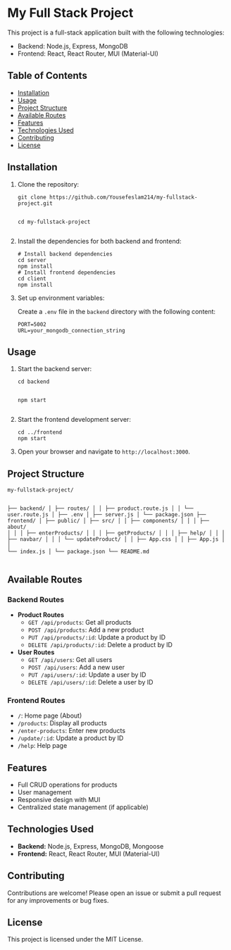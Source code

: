 <h1>My Full Stack Project</h1>
    <p>This project is a full-stack application built with the following technologies:</p>
    <ul>
        <li>Backend: Node.js, Express, MongoDB</li>
        <li>Frontend: React, React Router, MUI (Material-UI)</li>
    </ul>
    <h2>Table of Contents</h2>
    <ul>
        <li><a href="#installation">Installation</a></li>
        <li><a href="#usage">Usage</a></li>
        <li><a href="#project-structure">Project Structure</a></li>
        <li><a href="#available-routes">Available Routes</a></li>
        <li><a href="#features">Features</a></li>
        <li><a href="#technologies-used">Technologies Used</a></li>
        <li><a href="#contributing">Contributing</a></li>
        <li><a href="#license">License</a></li>
    </ul>
    <h2 id="installation">Installation</h2>
    <ol>
        <li>Clone the repository:
            <pre><code>git clone https://github.com/Yousefeslam214/my-fullstack-project.git

cd my-fullstack-project</code></pre>

</li>
<li>Install the dependencies for both backend and frontend:
<pre><code># Install backend dependencies
cd server
npm install
# Install frontend dependencies
cd client
npm install</code></pre>

</li>
<li>Set up environment variables:
<p>Create a <code>.env</code> file in the <code>backend</code> directory with the following content:</p>
<pre><code>PORT=5002
URL=your_mongodb_connection_string</code></pre>
</li>
</ol>
    <h2 id="usage">Usage</h2>
    <ol>
        <li>Start the backend server:
            <pre><code>cd backend

npm start</code></pre>

</li>
<li>Start the frontend development server:
<pre><code>cd ../frontend
npm start</code></pre>
</li>
<li>Open your browser and navigate to <code>http://localhost:3000</code>.</li>
</ol>
    <h2 id="project-structure">Project Structure</h2>
    <pre><code>my-fullstack-project/

├── backend/
│ ├── routes/
│ │ ├── product.route.js
│ │ └── user.route.js
│ ├── .env
│ ├── server.js
│ └── package.json
├── frontend/
│ ├── public/
│ ├── src/
│ │ ├── components/
│ │ │ ├── about/
│ │ │ ├── enterProducts/
│ │ │ ├── getProducts/
│ │ │ ├── help/
│ │ │ ├── navbar/
│ │ │ └── updateProduct/
│ │ ├── App.css
│ │ ├── App.js
│ │ └── index.js
│ └── package.json
└── README.md</code></pre>

</pre>
    <h2 id="available-routes">Available Routes</h2>
    <h3>Backend Routes</h3>
    <ul>
        <li><strong>Product Routes</strong>
            <ul>
                <li><code>GET /api/products</code>: Get all products</li>
                <li><code>POST /api/products</code>: Add a new product</li>
                <li><code>PUT /api/products/:id</code>: Update a product by ID</li>
                <li><code>DELETE /api/products/:id</code>: Delete a product by ID</li>
            </ul>
        </li>
        <li><strong>User Routes</strong>
            <ul>
                <li><code>GET /api/users</code>: Get all users</li>
                <li><code>POST /api/users</code>: Add a new user</li>
                <li><code>PUT /api/users/:id</code>: Update a user by ID</li>
                <li><code>DELETE /api/users/:id</code>: Delete a user by ID</li>
            </ul>
        </li>
    </ul>
    <h3>Frontend Routes</h3>
    <ul>
        <li><code>/</code>: Home page (About)</li>
        <li><code>/products</code>: Display all products</li>
        <li><code>/enter-products</code>: Enter new products</li>
        <li><code>/update/:id</code>: Update a product by ID</li>
        <li><code>/help</code>: Help page</li>
    </ul>
    <h2 id="features">Features</h2>
    <ul>
        <li>Full CRUD operations for products</li>
        <li>User management</li>
        <li>Responsive design with MUI</li>
        <li>Centralized state management (if applicable)</li>
    </ul>
    <h2 id="technologies-used">Technologies Used</h2>
    <ul>
        <li><strong>Backend:</strong> Node.js, Express, MongoDB, Mongoose</li>
        <li><strong>Frontend:</strong> React, React Router, MUI (Material-UI)</li>
    </ul>
    <h2 id="contributing">Contributing</h2>
    <p>Contributions are welcome! Please open an issue or submit a pull request for any improvements or bug fixes.</p>
    <h2 id="license">License</h2>
    <p>This project is licensed under the MIT License.</p>
